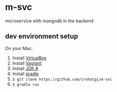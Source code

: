 # m-svc #

microservice with mongodb in the backend

## dev environment setup ##

On your Mac:

1. Install [VirtualBox](https://www.virtualbox.org/)
2. Install [Vagrant](https://www.vagrantup.com/)
3. Install [JDK 8](http://www.oracle.com/technetwork/java/javase/downloads/jdk8-downloads-2133151.html)
4. Install [gradle](https://gradle.org/gradle-download/)
5. `$ git clone https://github.com/srohatgi/m-svc`
6. `$ gradle run`
